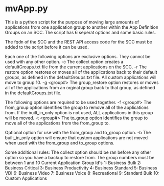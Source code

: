 # mvApp.py

This is a python script for the purpose of moving large amounts of applications from one application group to another within the App Definition Groups on an SCC.  The script has 6 seperat options and some basic rules.

The fqdn of the SCC and the REST API access code for the SCC must be added to the script before it can be used.

Each one of the following options are exclusive options.  They cannot be used with any other option.
	-c			The collect option creates a defaultGroups.txt file from the current applications on the SCC.
	-r  		The restore option restores or moves all of the applications back to their default groups, as defined in the defaultGroups.txt file.  All custom applications will move to group 10.
	-g <group#> The group_restore option restores or moves all of the applications from an orginal group back to that group, as defined in the defaultGroups.txt file.
	
The following options are required to be used together.
	-f <group#>	The from_group option identifies the group to remove all of the applications from.  If the built_in_only option is not used, ALL applications in this group will be moved.
	-t <group#>	The to_group option identifies the group to move all of the applications from the from_group to.
	
Optional option for use with the from_group and to_group option.
	-b 		The built_in_only option will ensure that custom applications are not moved when used with the from_group and to_group options.
	
	
Some additional rules:
	The collect option should be ran before any other option so you have a backup to restore from.
	The group numbers must be between 1 and 10
		Current Application Group Id's 
			1: Business Bulk
			2: Business Critical
			3: Business Productivity
			4: Business Standard
			5: Business VDI
			6: Business Video
			7: Business Voice
			8: Recreational
			9: Standard Bulk
			10: Custom Applications